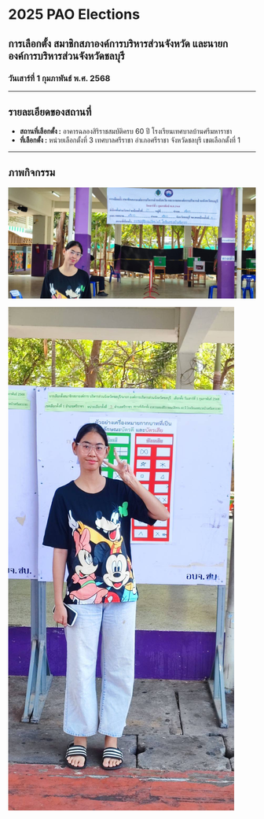 # 2025 PAO Elections

## การเลือกตั้ง สมาชิกสภาองค์การบริหารส่วนจังหวัด และนายกองค์การบริหารส่วนจังหวัดชลบุรี

### วันเสาร์ที่ 1 กุมภาพันธ์ พ.ศ. 2568

---

## รายละเอียดของสถานที่

- **สถานที่เลือกตั้ง :** อาคารฉลองสิริราชสมบัติครบ 60 ปี โรงเรียนเทศบาลบ้านศรีมหาราชา  
- **ที่เลือกตั้ง :** หน่วยเลือกตั้งที่ 3 เทศบาลศรีราชา อำเภอศรีราชา จังหวัดชลบุรี เขตเลือกตั้งที่ 1

---

## ภาพกิจกรรม

![ภาพหลักกิจกรรม](img_pe/2.jpg)

![ภาพเพิ่มเติม](img_pe/3.jpg)
